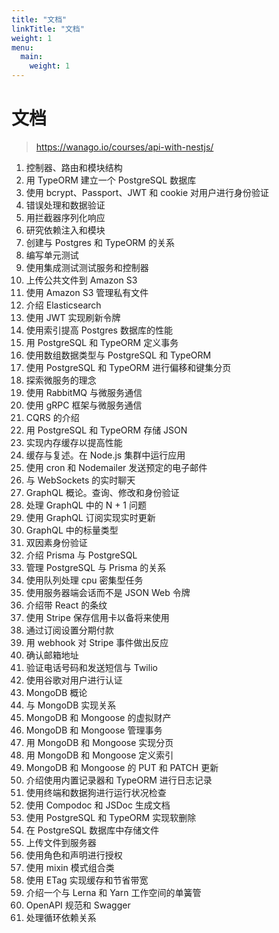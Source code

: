 ```yaml
---
title: "文档"
linkTitle: "文档"
weight: 1
menu:
  main:
    weight: 1
---
```


# 文档

> https://wanago.io/courses/api-with-nestjs/

1. 控制器、路由和模块结构
2. 用 TypeORM 建立一个 PostgreSQL 数据库
3. 使用 bcrypt、Passport、JWT 和 cookie 对用户进行身份验证
4. 错误处理和数据验证
5. 用拦截器序列化响应
6. 研究依赖注入和模块
7. 创建与 Postgres 和 TypeORM 的关系
8. 编写单元测试
9. 使用集成测试测试服务和控制器
10. 上传公共文件到 Amazon S3
11. 使用 Amazon S3 管理私有文件
12. 介绍 Elasticsearch
13. 使用 JWT 实现刷新令牌
14. 使用索引提高 Postgres 数据库的性能
15. 用 PostgreSQL 和 TypeORM 定义事务
16. 使用数组数据类型与 PostgreSQL 和 TypeORM
17. 使用 PostgreSQL 和 TypeORM 进行偏移和键集分页
18. 探索微服务的理念
19. 使用 RabbitMQ 与微服务通信
20. 使用 gRPC 框架与微服务通信
21. CQRS 的介绍
22. 用 PostgreSQL 和 TypeORM 存储 JSON
23. 实现内存缓存以提高性能
24. 缓存与复述。在 Node.js 集群中运行应用
25. 使用 cron 和 Nodemailer 发送预定的电子邮件
26. 与 WebSockets 的实时聊天
27. GraphQL 概论。查询、修改和身份验证
28. 处理 GraphQL 中的 N + 1 问题
29. 使用 GraphQL 订阅实现实时更新
30. GraphQL 中的标量类型
31. 双因素身份验证
32. 介绍 Prisma 与 PostgreSQL
33. 管理 PostgreSQL 与 Prisma 的关系
34. 使用队列处理 cpu 密集型任务
35. 使用服务器端会话而不是 JSON Web 令牌
36. 介绍带 React 的条纹
37. 使用 Stripe 保存信用卡以备将来使用
38. 通过订阅设置分期付款
39. 用 webhook 对 Stripe 事件做出反应
40. 确认邮箱地址
41. 验证电话号码和发送短信与 Twilio
42. 使用谷歌对用户进行认证
43. MongoDB 概论
44. 与 MongoDB 实现关系
45. MongoDB 和 Mongoose 的虚拟财产
46. MongoDB 和 Mongoose 管理事务
47. 用 MongoDB 和 Mongoose 实现分页
48. 用 MongoDB 和 Mongoose 定义索引
49. MongoDB 和 Mongoose 的 PUT 和 PATCH 更新
50. 介绍使用内置记录器和 TypeORM 进行日志记录
51. 使用终端和数据狗进行运行状况检查
52. 使用 Compodoc 和 JSDoc 生成文档
53. 使用 PostgreSQL 和 TypeORM 实现软删除
54. 在 PostgreSQL 数据库中存储文件
55. 上传文件到服务器
56. 使用角色和声明进行授权
57. 使用 mixin 模式组合类
58. 使用 ETag 实现缓存和节省带宽
59. 介绍一个与 Lerna 和 Yarn 工作空间的单簧管
60. OpenAPI 规范和 Swagger
61. 处理循环依赖关系
